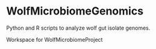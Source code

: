 # WolfMicrobiomeGenomics
Python and R scripts to analyze wolf gut isolate genomes.


Workspace for WolfMicrobiomeProject








